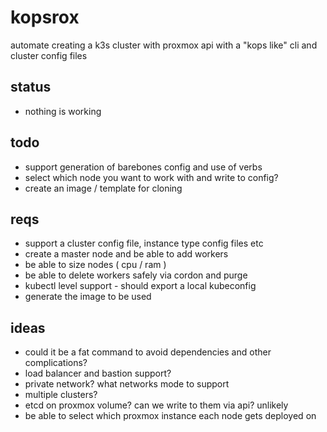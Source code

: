 # kopsrox
automate creating a k3s cluster with proxmox api with a "kops like" cli and cluster config files

## status
- nothing is working

## todo
- support generation of barebones config and use of verbs
- select which node you want to work with and write to config?
- create an image / template for cloning

## reqs
- support a cluster config file, instance type config files etc
- create a master node and be able to add workers
- be able to size nodes ( cpu / ram )
- be able to delete workers safely via cordon and purge
- kubectl level support - should export a local kubeconfig
- generate the image to be used

## ideas
- could it be a fat command to avoid dependencies and other complications?
- load balancer and bastion support?
- private network? what networks mode to support
- multiple clusters?
- etcd on proxmox volume? can we write to them via api? unlikely
- be able to select which proxmox instance each node gets deployed on
